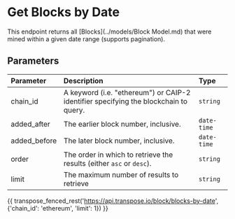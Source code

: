 # Get Blocks by Date

This endpoint returns all [Blocks](../models/Block Model.md) that were mined within a given date range (supports pagination).

## Parameters
| Parameter | Description | Type |
| :-------- | :---------- | :--- |
| chain_id | A keyword (i.e. "ethereum") or CAIP-2 identifier specifying the blockchain to query. | `string` |
| added_after | The earlier block number, inclusive. | `date-time` |
| added_before | The later block number, inclusive. | `date-time` |
| order | The order in which to retrieve the results (either `asc` or `desc`). | `string` |
| limit | The maximum number of results to retrieve | `string` |

{{ transpose_fenced_rest('https://api.transpose.io/block/blocks-by-date', {'chain_id': 'ethereum', 'limit': 1}) }}

